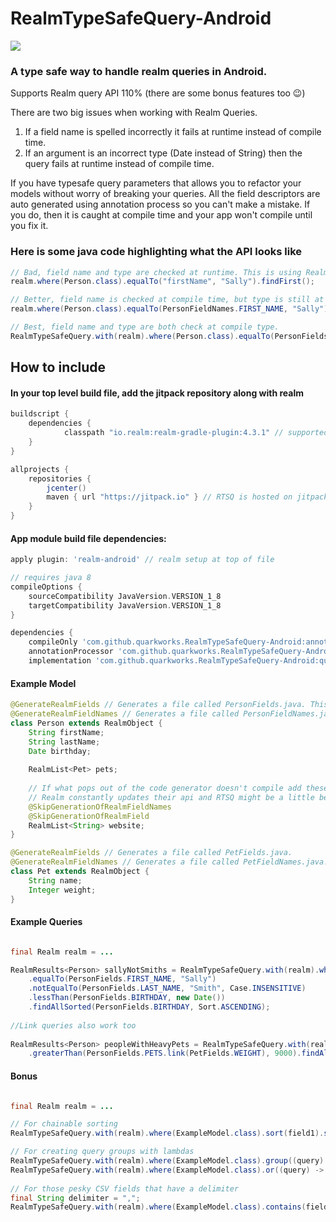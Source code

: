 # RealmTypeSafeQuery-Android
[![](https://jitpack.io/v/QuarkWorks/RealmTypeSafeQuery-Android.svg)](https://jitpack.io/#QuarkWorks/RealmTypeSafeQuery-Android)


### A type safe way to handle realm queries in Android.
Supports Realm query API 110% (there are some bonus features too 😉)

There are two big issues when working with Realm Queries.
1) If a field name is spelled incorrectly it fails at runtime instead of compile time.
2) If an argument is an incorrect type (Date instead of String) then the query fails at runtime instead of compile time.

If you have typesafe query parameters that allows you to refactor your models without worry of breaking your queries.
All the field descriptors are auto generated using annotation process so you can't make a mistake. 
If you do, then it is caught at compile time and your app won't compile until you fix it.

### Here is some java code highlighting what the API looks like
```java
// Bad, field name and type are checked at runtime. This is using Realm the default way.
realm.where(Person.class).equalTo("firstName", "Sally").findFirst();

// Better, field name is checked at compile time, but type is still at runtime.
realm.where(Person.class).equalTo(PersonFieldNames.FIRST_NAME, "Sally").findFirst();

// Best, field name and type are both check at compile type.
RealmTypeSafeQuery.with(realm).where(Person.class).equalTo(PersonFields.FIRST_NAME, "Sally").findFirst();
```

## How to include

#### In your top level build file, add the jitpack repository along with realm
```groovy
buildscript {
    dependencies {
            classpath "io.realm:realm-gradle-plugin:4.3.1" // supported version of realm
    }
}

allprojects {
    repositories {
        jcenter()
        maven { url "https://jitpack.io" } // RTSQ is hosted on jitpack
    }
}
```

#### App module build file dependencies:
```groovy
apply plugin: 'realm-android' // realm setup at top of file

// requires java 8
compileOptions {
    sourceCompatibility JavaVersion.VERSION_1_8
    targetCompatibility JavaVersion.VERSION_1_8
}

dependencies {
    compileOnly 'com.github.quarkworks.RealmTypeSafeQuery-Android:annotations:{{version_number}}' // annotations
    annotationProcessor 'com.github.quarkworks.RealmTypeSafeQuery-Android:annotationprocessor:{{version_number}}' // annotation processor
    implementation 'com.github.quarkworks.RealmTypeSafeQuery-Android:query:{{version_number}}'  // query dsl
```

#### Example Model
```java
@GenerateRealmFields // Generates a file called PersonFields.java. This is a RTSQ annotation.
@GenerateRealmFieldNames // Generates a file called PersonFieldNames.java This is a RTSQ annotation.
class Person extends RealmObject {
    String firstName;
    String lastName;
    Date birthday;
    
    RealmList<Pet> pets;
    
    // If what pops out of the code generator doesn't compile add these annotations.
    // Realm constantly updates their api and RTSQ might be a little behind.
    @SkipGenerationOfRealmFieldNames
    @SkipGenerationOfRealmField  
    RealmList<String> website;
}

@GenerateRealmFields // Generates a file called PetFields.java.
@GenerateRealmFieldNames // Generates a file called PetFieldNames.java.
class Pet extends RealmObject {
    String name;
    Integer weight;
}
```

#### Example Queries

```java

final Realm realm = ...

RealmResults<Person> sallyNotSmiths = RealmTypeSafeQuery.with(realm).where(Person.class)
    .equalTo(PersonFields.FIRST_NAME, "Sally")
    .notEqualTo(PersonFields.LAST_NAME, "Smith", Case.INSENSITIVE)
    .lessThan(PersonFields.BIRTHDAY, new Date())
    .findAllSorted(PersonFields.BIRTHDAY, Sort.ASCENDING);
    
//Link queries also work too
 
RealmResults<Person> peopleWithHeavyPets = RealmTypeSafeQuery.with(realm).where(Person.class)
    .greaterThan(PersonFields.PETS.link(PetFields.WEIGHT), 9000).findAll();
```

#### Bonus
 
```java

final Realm realm = ...

// For chainable sorting 
RealmTypeSafeQuery.with(realm).where(ExampleModel.class).sort(field1).sort(field3).sort(field2).findAll();

// For creating query groups with lambdas
RealmTypeSafeQuery.with(realm).where(ExampleModel.class).group((query) -> {}).findAll();
RealmTypeSafeQuery.with(realm).where(ExampleModel.class).or((query) -> {}).findAll();
  
// For those pesky CSV fields that have a delimiter
final String delimiter = ",";
RealmTypeSafeQuery.with(realm).where(ExampleModel.class).contains(field, value, delimiter).findAll();  
```
